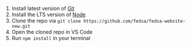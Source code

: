 1. Install latest version of [Git](https://git-scm.com/)
2. Install the LTS version of [Node](https://nodejs.org/en/)
3. Clone the repo via `git clone https://github.com/fedsa/fedsa-website-new.git`
4. Open the cloned repo in VS Code
5. Run `npm install` in your terminal
